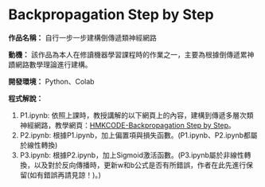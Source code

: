 # Backpropagation Step by Step

**作品名稱：** 自行一步一步建構倒傳遞類神經網路
	
**動機：** 該作品為本人在修讀機器學習課程時的作業之一，主要為根據倒傳遞累神蹟網路數學理論進行建構。

**開發環境：** Python、Colab

**程式解說：** 
1. P1.ipynb: 依照上課時，教授講解的以下網頁上的內容，建構到傳遞多層次類神經網路，教學網頁：[HMKCODE-Backpropagation Step by Step](https://hmkcode.github.io/ai/backpropagation-step-by-step/)。
2. P2.ipynb: 根據P1.ipynb，加上偏置項與損失函數。(P1.ipynb、P2.ipynb都屬於線性轉換)
3. P3.ipynb: 根據P2.ipynb，加上Sigmoid激活函數。(P3.ipynb屬於非線性轉換，以及對於反向傳播時，更新w和b公式是否有所錯誤，作者在此先進行保留(如有錯誤再請見諒！)。)
